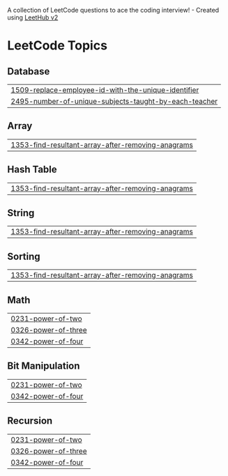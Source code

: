 A collection of LeetCode questions to ace the coding interview! - Created using [LeetHub v2](https://github.com/arunbhardwaj/LeetHub-2.0)
<!---LeetCode Topics Start-->
# LeetCode Topics
## Database
|  |
| ------- |
| [1509-replace-employee-id-with-the-unique-identifier](https://github.com/rinsh4dd/leetcode/tree/master/1509-replace-employee-id-with-the-unique-identifier) |
| [2495-number-of-unique-subjects-taught-by-each-teacher](https://github.com/rinsh4dd/leetcode/tree/master/2495-number-of-unique-subjects-taught-by-each-teacher) |
## Array
|  |
| ------- |
| [1353-find-resultant-array-after-removing-anagrams](https://github.com/rinsh4dd/leetcode/tree/master/1353-find-resultant-array-after-removing-anagrams) |
## Hash Table
|  |
| ------- |
| [1353-find-resultant-array-after-removing-anagrams](https://github.com/rinsh4dd/leetcode/tree/master/1353-find-resultant-array-after-removing-anagrams) |
## String
|  |
| ------- |
| [1353-find-resultant-array-after-removing-anagrams](https://github.com/rinsh4dd/leetcode/tree/master/1353-find-resultant-array-after-removing-anagrams) |
## Sorting
|  |
| ------- |
| [1353-find-resultant-array-after-removing-anagrams](https://github.com/rinsh4dd/leetcode/tree/master/1353-find-resultant-array-after-removing-anagrams) |
## Math
|  |
| ------- |
| [0231-power-of-two](https://github.com/rinsh4dd/leetcode/tree/master/0231-power-of-two) |
| [0326-power-of-three](https://github.com/rinsh4dd/leetcode/tree/master/0326-power-of-three) |
| [0342-power-of-four](https://github.com/rinsh4dd/leetcode/tree/master/0342-power-of-four) |
## Bit Manipulation
|  |
| ------- |
| [0231-power-of-two](https://github.com/rinsh4dd/leetcode/tree/master/0231-power-of-two) |
| [0342-power-of-four](https://github.com/rinsh4dd/leetcode/tree/master/0342-power-of-four) |
## Recursion
|  |
| ------- |
| [0231-power-of-two](https://github.com/rinsh4dd/leetcode/tree/master/0231-power-of-two) |
| [0326-power-of-three](https://github.com/rinsh4dd/leetcode/tree/master/0326-power-of-three) |
| [0342-power-of-four](https://github.com/rinsh4dd/leetcode/tree/master/0342-power-of-four) |
<!---LeetCode Topics End-->
